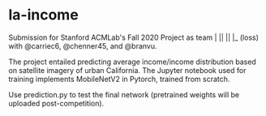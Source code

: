 # la-income
Submission for Stanford ACMLab's Fall 2020 Project as team | || || |_ (loss) with @carriec6, @chenner45, and @branvu.

The project entailed predicting average income/income distribution based on satellite imagery of urban California.
The Jupyter notebook used for training implements MobileNetV2 in Pytorch, trained from scratch.

Use prediction.py to test the final network (pretrained weights will be uploaded post-competition).
